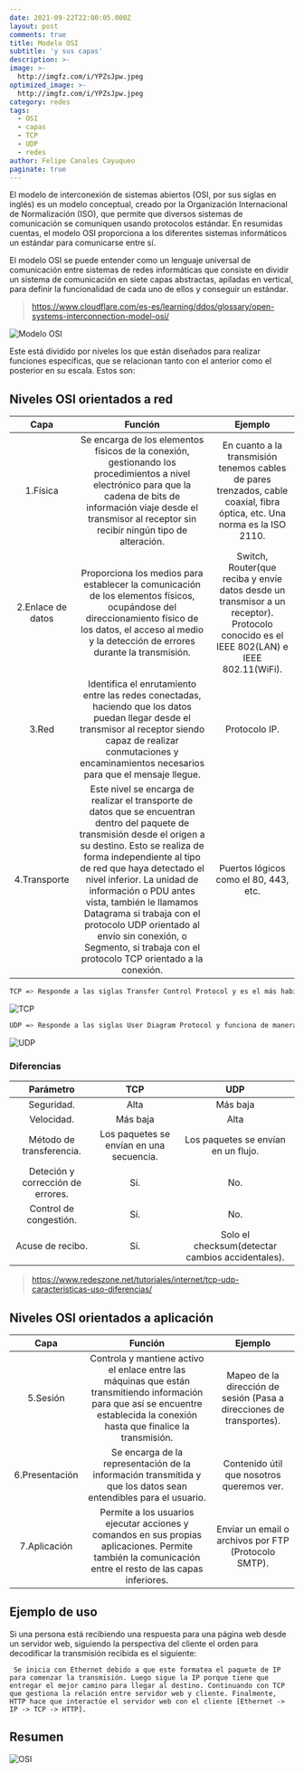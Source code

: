 ```yaml
---
date: 2021-09-22T22:00:05.000Z
layout: post
comments: true
title: Modelo OSI
subtitle: 'y sus capas'
description: >-
image: >-
  http://imgfz.com/i/YPZsJpw.jpeg
optimized_image: >-
  http://imgfz.com/i/YPZsJpw.jpeg
category: redes
tags:
  - OSI
  - capas
  - TCP
  - UDP
  - redes
author: Felipe Canales Cayuqueo
paginate: true
---
```


El modelo de interconexión de sistemas abiertos (OSI, por sus siglas en inglés) es un modelo conceptual, creado por la Organización Internacional de Normalización (ISO), que permite que diversos sistemas de comunicación se comuniquen usando protocolos estándar. En resumidas cuentas, el modelo OSI proporciona a los diferentes sistemas informáticos un estándar para comunicarse entre sí.

El modelo OSI se puede entender como un lenguaje universal de comunicación entre sistemas de redes informáticas que consiste en dividir un sistema de comunicación en siete capas abstractas, apiladas en vertical, para definir la funcionalidad de cada uno de ellos y conseguir un estándar.

>https://www.cloudflare.com/es-es/learning/ddos/glossary/open-systems-interconnection-model-osi/

![Modelo OSI](http://imgfz.com/i/upXOSz1.jpeg)

Este está dividido por niveles los que están diseñados para realizar funciones específicas, que se relacionan tanto con el anterior como el posterior en su escala. Estos son:

## Niveles OSI orientados a red

| Capa | Función | Ejemplo |
| :--------: | :-------: | :-------: |
| 1.Física | Se encarga de los elementos físicos de la conexión, gestionando los procedimientos a nivel electrónico para que la cadena de bits de información viaje desde el transmisor al receptor sin recibir ningún tipo de alteración. | En cuanto a la transmisión tenemos cables de pares trenzados, cable coaxial, fibra óptica, etc. Una norma es la ISO 2110. |
| 2.Enlace de datos | Proporciona los medios para establecer la comunicación de los elementos físicos, ocupándose del direccionamiento físico de los datos, el acceso al medio y la detección de errores durante la transmisión. | Switch, Router(que reciba y envíe datos desde un transmisor a un receptor).  Protocolo conocido es el IEEE 802(LAN) e IEEE 802.11(WiFi). | 
| 3.Red | Identifica el enrutamiento entre las redes conectadas, haciendo que los datos puedan llegar desde el transmisor al receptor siendo capaz de realizar conmutaciones y encaminamientos necesarios para que el mensaje llegue. | Protocolo IP. |
| 4.Transporte | Este nivel se encarga de realizar el transporte de datos que se encuentran dentro del paquete de transmisión desde el origen a su destino. Esto se realiza de forma independiente al tipo de red que haya detectado el nivel inferior. La unidad de información o PDU antes vista, también le llamamos Datagrama si trabaja con el protocolo UDP orientado al envío sin conexión, o Segmento, si trabaja con el protocolo TCP orientado a la conexión. | Puertos lógicos como el 80, 443, etc. |

```bash
TCP => Responde a las siglas Transfer Control Protocol y es el más habitual por tratarse de un protocolo de transporte ‘orientado a conexión’. Esto quiere decir que el protocolo TCP está diseñado no solo para transmitir una determinada información entre un dispositivo y otro, sino también para verificar la correcta recepción de la información transmitida entre un dispositivo y otro, o, dicho de otro modo, es un protocolo para manejar conexiones de extremo a extremo. Es el complemento ideal para el protocolo IP porque los datagramas del protocolo IP no están diseñados para establecer un sistema recíproco de verificación entre los dispositivos que intercambian la información. Da soporte a los protocolos HTTP, SMTP, SSH y FTP.
```
![TCP](http://imgfz.com/i/xMlIgUH.gif)

```bash
UDP => Responde a las siglas User Diagram Protocol y funciona de manera similar al protocolo TCP, pero no es un protocolo de transporte orientado a conexión. Esto quiere decir que el protocolo UDP no verifica la recepción de los datos transmitidos entre un dispositivo y otro. Por esto, se articula en un nivel de capa inferior al protocolo TCP, con lo que el sistema de verificación de la recepción de los datos debe implementarse en las capas superiores. La principal ventaja del protocolo UDP consiste en su velocidad. Al prescindir de un sistema de verificación de ida y vuelta entre el dispositivo emisor y el dispositivo receptor, el protocolo UDP permite una velocidad de transferencia superior a la del protocolo TCP. Por esto, el protocolo UDP es el más utilizado por los servicios de transmisión de voz o vídeo en streaming, donde la velocidad de la transmisión es más importante que una posible pérdida de datos puntual.
```
![UDP](http://imgfz.com/i/UiSD9Im.gif)

### Diferencias

| Parámetro | TCP | UDP |
| :--------: | :-------: | :-------: |
| Seguridad. | Alta | Más baja |
| Velocidad. | Más baja | Alta |
| Método de transferencia. | Los paquetes se envían en una secuencia. | Los paquetes se envían en un flujo. |
| Deteción y corrección de errores. | Sí. | No. |
| Control de congestión. | Sí. | No. |
| Acuse de recibo. | Sí. | Solo el checksum(detectar cambios accidentales). |

> https://www.redeszone.net/tutoriales/internet/tcp-udp-caracteristicas-uso-diferencias/

## Niveles OSI orientados a aplicación

| Capa | Función | Ejemplo |
| :--------: | :-------: | :-------: |
| 5.Sesión | Controla y mantiene activo el enlace entre las máquinas que están transmitiendo información para que así se encuentre establecida la conexión hasta que finalice la transmisión.  | Mapeo de la dirección de sesión (Pasa a direcciones de transportes). |
| 6.Presentación | Se encarga de la representación de la información transmitida y que los datos sean entendibles para el usuario. | Contenido útil que nosotros queremos ver. |
| 7.Aplicación | Permite a los usuarios ejecutar acciones y comandos en sus propias aplicaciones. Permite también la comunicación entre el resto de las capas inferiores.| Enviar un email o archivos por FTP (Protocolo SMTP). |

## Ejemplo de uso
Si una persona está recibiendo una respuesta para una página web desde un servidor web, siguiendo la perspectiva del cliente el orden para decodificar la transmisión recibida es el siguiente:

```
 Se inicia con Ethernet debido a que este formatea el paquete de IP para comenzar la transmisión. Luego sigue la IP porque tiene que entregar el mejor camino para llegar al destino. Continuando con TCP que gestiona la relación entre servidor web y cliente. Finalmente, HTTP hace que interactúe el servidor web con el cliente [Ethernet -> IP -> TCP -> HTTP].  
```

## Resumen
![OSI](http://imgfz.com/i/1nWNShK.png)
